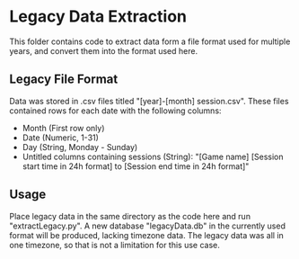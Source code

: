 # Legacy Data Extraction

This folder contains code to extract data form a file format used for multiple years, and convert them into the format used here.

## Legacy File Format

Data was stored in .csv files titled "[year]-[month] session.csv". These files contained rows for each date with the following columns:

- Month (First row only)
- Date (Numeric, 1-31)
- Day (String, Monday - Sunday)
- Untitled columns containing sessions (String): "[Game name] [Session start time in 24h format] to [Session end time in 24h format]"

## Usage

Place legacy data in the same directory as the code here and run "extractLegacy.py". A new database "legacyData.db" in the currently used format will be produced, lacking timezone data. The legacy data was all in one timezone, so that is not a limitation for this use case.
